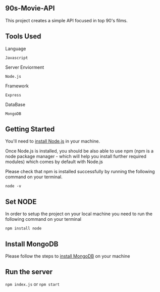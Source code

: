 ## 90s-Movie-API

This project creates a simple API focused in top 90's films.

## Tools Used

Language 

```Javascript```

Server Enviorment

```Node.js```

Framework  

```Express```

DataBase

```MongoDB```


## Getting Started

You'll need to [install Node.js](https://nodejs.org/es/download/) in your machine.

Once Node.js is installed, you should be also able to use npm (npm is a node package manager - which will help you install further required modules) which comes by default with Node.js

Please check that npm is installed successfully by running the following command on your terminal.

```node -v```


## Set NODE
In order to setup the project on your local machine you need to run the following command on your terminal

```npm install node```


## Install MongoDB
Please follow the steps to [install MongoDB](https://docs.mongodb.com/manual/tutorial/install-mongodb-on-os-x/) on your machine 


## Run the server
```npm index.js``` 
or 
```npm start```
